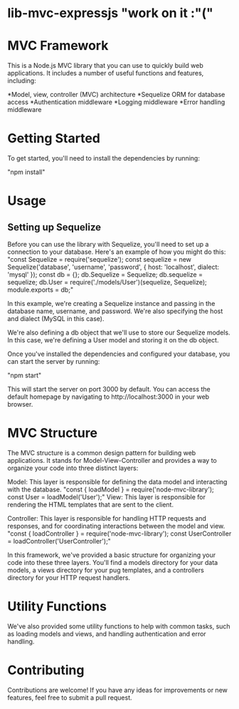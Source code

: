 # lib-mvc-expressjs "work on it :"("
# MVC Framework
This is a Node.js MVC library that you can use to quickly build web applications. It includes a number of useful functions and features, including:

*Model, view, controller (MVC) architecture
*Sequelize ORM for database access
*Authentication middleware
*Logging middleware
*Error handling middleware
# Getting Started
To get started, you'll need to install the dependencies by running:

"npm install"

# Usage
## Setting up Sequelize
Before you can use the library with Sequelize, you'll need to set up a connection to your database. Here's an example of how you might do this:
"const Sequelize = require('sequelize');
const sequelize = new Sequelize('database', 'username', 'password', {
  host: 'localhost',
  dialect: 'mysql'
});
const db = {};
db.Sequelize = Sequelize;
db.sequelize = sequelize;
db.User = require('./models/User')(sequelize, Sequelize);
module.exports = db;"

In this example, we're creating a Sequelize instance and passing in the database name, username, and password. We're also specifying the host and dialect (MySQL in this case).

We're also defining a db object that we'll use to store our Sequelize models. In this case, we're defining a User model and storing it on the db object.

Once you've installed the dependencies and configured your database, you can start the server by running:

"npm start"

This will start the server on port 3000 by default. You can access the default homepage by navigating to http://localhost:3000 in your web browser.

# MVC Structure
The MVC structure is a common design pattern for building web applications. It stands for Model-View-Controller and provides a way to organize your code into three distinct layers:

Model: This layer is responsible for defining the data model and interacting with the database.
"const { loadModel } = require('node-mvc-library');
const User = loadModel('User');"
View: This layer is responsible for rendering the HTML templates that are sent to the client.

Controller: This layer is responsible for handling HTTP requests and responses, and for coordinating interactions between the model and view.
"const { loadController } = require('node-mvc-library');
const UserController = loadController('UserController');"

In this framework, we've provided a basic structure for organizing your code into these three layers. You'll find a models directory for your data models, a views directory for your pug templates, and a controllers directory for your HTTP request handlers.


# Utility Functions
We've also provided some utility functions to help with common tasks, such as loading models and views, and handling authentication and error handling.

# Contributing
Contributions are welcome! If you have any ideas for improvements or new features, feel free to submit a pull request.





